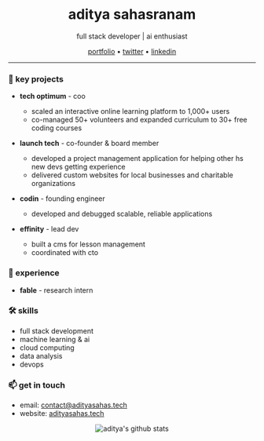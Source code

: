 <div text="lowercase">
<h1 align="center">aditya sahasranam</h1>
<p align="center">full stack developer | ai enthusiast</p>

<p align="center">
  <a href="https://adityasahas.tech">portfolio</a> •
  <a href="https://twitter.com/adityasahas">twitter</a> •
  <a href="https://linkedin.com/in/adityasahas2025">linkedin</a>
</p>

---

### 🚀 key projects

- **tech optimum** - coo
  - scaled an interactive online learning platform to 1,000+ users
  - co-managed 50+ volunteers and expanded curriculum to 30+ free coding courses

- **launch tech** - co-founder & board member
  - developed a project management application for helping other hs new devs getting experience
  - delivered custom websites for local businesses and charitable organizations

- **codin** - founding engineer
  - developed and debugged scalable, reliable applications

- **effinity** - lead dev
  - built a cms for lesson management
  - coordinated with cto

### 💼 experience

- **fable** - research intern

### 🛠 skills

- full stack development
- machine learning & ai
- cloud computing
- data analysis
- devops

### 📫 get in touch

- email: contact@adityasahas.tech
- website: [adityasahas.tech](https://adityasahas.tech)

<p align="center">
  <img src="https://github-readme-stats.vercel.app/api?username=adityasahas&show_icons=true&theme=dark" alt="aditya's github stats" />
</p></div>
